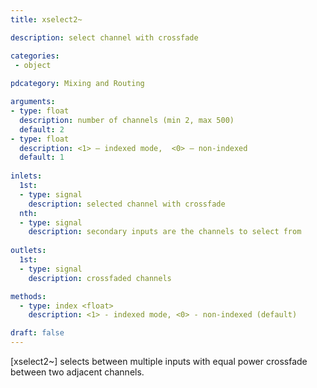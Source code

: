 ```yaml
---
title: xselect2~

description: select channel with crossfade

categories:
 - object
 
pdcategory: Mixing and Routing

arguments:
- type: float
  description: number of channels (min 2, max 500)
  default: 2
- type: float
  description: <1> — indexed mode,  <0> — non-indexed
  default: 1
  
inlets:
  1st:
  - type: signal
    description: selected channel with crossfade
  nth:
  - type: signal
    description: secondary inputs are the channels to select from
    
outlets:
  1st:
  - type: signal
    description: crossfaded channels

methods:
  - type: index <float>
    description: <1> - indexed mode, <0> - non-indexed (default)

draft: false
---
```


[xselect2~] selects between multiple inputs with equal power crossfade between two adjacent channels.